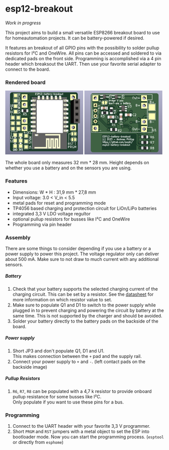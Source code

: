 # esp12-breakout

*Work in progress*

This project aims to build a small versatile ESP8266 breakout board
to use for homeautomation projects. It can be battery-powered if desired.

It features an breakout of all GPIO pins with the possibility
to solder pullup resistors for I²C and OneWire. All pins can be accessed
and soldered to via dedicated pads on the front side.
Programming is accomplished via a 4 pin header which breaksout the UART.
Then use your favorite serial adapter to connect to the board. 

### Rendered board
<p float="left">
  <img src="res/render_front.png" width="49%">
  <img src="res/render_back.png" width="49%">
</p>

The whole board only measures 32 mm  * 28 mm.
Height depends on whether you use a battery and on the sensors you are using.

### Features
* Dimensions: W * H : 31,9 mm * 27,8 mm
* Input voltage: 3.0 < V_in < 5.5
* metal pads for reset and programming mode
* TP4056 based charging and protection circuit for LiOn/LiPo batteries
* integrated 3,3 V LDO voltage regultor
* optional pullup resistors for busses like I²C and OneWire
* Programming via pin header
### Assembly
There are some things to consider depending if you use a battery or
a power supply to power this project.
The voltage regulator only can deliver about 500 mA.
Make sure to not draw to much current with any additional sensors.

##### Battery
1. Check that your battery supports the selected charging current of the
   charging circuit. This can be set by a resistor. See the [datasheet](https://dlnmh9ip6v2uc.cloudfront.net/datasheets/Prototyping/TP4056.pdf) for more 
   information on which resistor value to set.
2. Make sure to populate Q1 and D1 to switch to the power supply
   while plugged in to prevent charging and powering the circuit by battery
   at the same time. This is not supported by the charger and should be
   avoided.
3. Solder your battery directly to the battery pads on the backside of the board.

##### Power supply
1. Short JP3 and don't populate Q1, D1 and U1.  
   This makes connection between the
   `+` pad and the supply rail.
2. Connect your power supply to `+` and `-`. (left contact pads on the backside image)

##### Pullup Resistors
1. `R6`, `R7`, `R8` can be populated with a 4,7 k resistor to provide onboard pullup
   resistance for some busses like I²C.  
   Only populate if you want to use these pins for a bus.

### Programming
1. Connect to the UART header with your favorite 3,3 V programmer.
2. Short `PRGM` and `RST` jumpers with a metal object to set the ESP into
   bootloader mode. Now you can start the programming process. 
   (`esptool` or directly from `esphome`)
